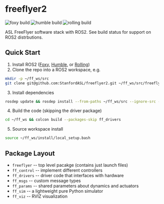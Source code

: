 # freeflyer2
![foxy build](https://github.com/StanfordASL/freeflyer2/actions/workflows/foxy.yml/badge.svg?event=push)
![humble build](https://github.com/StanfordASL/freeflyer2/actions/workflows/humble.yml/badge.svg?event=push)
![rolling build](https://github.com/StanfordASL/freeflyer2/actions/workflows/rolling.yml/badge.svg?event=push)

ASL FreeFlyer software stack with ROS2. See build status for support on ROS2 distrbutions.

## Quick Start
1. Install ROS2 ([Foxy](https://docs.ros.org/en/foxy/Installation.html),
[Humble](https://docs.ros.org/en/humble/Installation.html), or
[Rolling](https://docs.ros.org/en/rolling/Installation.html))
2. Clone the repo into a ROS2 workspace, e.g.
```sh
mkdir -p ~/ff_ws/src
git clone git@github.com:StanfordASL/freeflyer2.git ~/ff_ws/src/freeflyer2
```
3. Install dependencies
```sh
rosdep update && rosdep install --from-paths ~/ff_ws/src --ignore-src -y
```
4. Build the code (skipping the driver package)
```sh
cd ~/ff_ws && colcon build --packages-skip ff_drivers
```

5. Source workspace install
```sh
source ~/ff_ws/install/local_setup.bash
```

## Package Layout

* `freeflyer` -- top level pacakge (contains just launch files)
* `ff_control` -- implement different controllers
* `ff_drivers` -- driver code that interfaces with hardware
* `ff_msgs` -- custom message types
* `ff_params` -- shared parameters about dynamics and actuators
* `ff_sim` -- a lightweight pure Python simulator
* `ff_viz` -- RVIZ visualization
